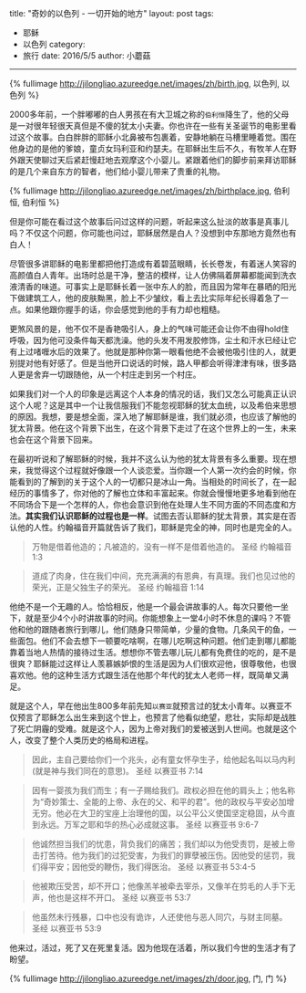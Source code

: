 title: "奇妙的以色列 - 一切开始的地方"
layout: post
tags:
  - 耶稣
  - 以色列
category:
  - 旅行
date: 2016/5/5
author: 小蘑菇
---

{% fullimage http://jilongliao.azureedge.net/images/zh/birth.jpg, 以色列, 以色列 %}

2000多年前，一个胖嘟嘟的白人男孩在有大卫城之称的`伯利恒`降生了，他的父母是一对很年轻很天真但是不傻的犹太小夫妻。你也许在一些有关圣诞节的电影里看过这个故事。白白胖胖的耶稣小北鼻被布包裹着，安静地躺在马槽里睡着觉。围在他身边的是他的爹娘，童贞女玛利亚和约瑟夫。在耶稣出生后不久，有牧羊人在野外跟天使聊过天后紧赶慢赶地去观摩这个小婴儿。紧跟着他们的脚步前来拜访耶稣的是几个来自东方的智者，他们给小婴儿带来了贵重的礼物。

<!-- more -->

{% fullimage http://jilongliao.azureedge.net/images/zh/birthplace.jpg, 伯利恒, 伯利恒 %}

但是你可能在看过这个故事后问过这样的问题，听起来这么扯淡的故事是真事儿吗？不仅这个问题，你可能也问过，耶稣居然是白人？没想到中东那地方竟然也有白人！

尽管很多讲耶稣的电影里都把他打造成有着碧蓝眼睛，长长卷发，有着迷人笑容的高颜值白人青年。出场时总是干净，整洁的模样，让人仿佛隔着屏幕都能闻到洗衣液清香的味道。可事实上是耶稣长着一张中东人的脸，而且因为常年在暴晒的阳光下做建筑工人，他的皮肤黝黑，脸上不少皱纹，看上去比实际年纪长得着急了一点。如果他跟你握手的话，你会感觉到他的手有力却也粗糙。

更煞风景的是，他不仅不是香艳吸引人，身上的气味可能还会让你不由得hold住呼吸，因为他可没条件每天都洗澡。他的头发不用发胶修饰，尘土和汗水已经让它有上过啫喱水后的效果了。他就是那种你第一眼看他绝不会被他吸引住的人，就更别提对他有好感了。但是当他开口说话的时候，路人甲都会听得津津有味，很多路人更是舍弃一切跟随他，从一个村庄走到另一个村庄。

如果我们对一个人的印象是远离这个人本身的情况的话，我们又怎么可能真正认识这个人呢？这是其中一个让我信服我们不能忽视耶稣的犹太血统，以及希伯来思想的原因。我想，要是想全面，深入地了解耶稣是谁，我们就必须，也应该了解他的犹太背景。他在这个背景下出生，在这个背景下走过了在这个世界上的一生，未来也会在这个背景下回来。 

在最初听说和了解耶稣的时候，我并不这么认为他的犹太背景有多么重要。现在想来，我觉得这个过程就好像跟一个人谈恋爱。当你跟一个人第一次约会的时候，你能看到的了解到的关于这个人的一切都只是冰山一角。当相处的时间长了，在一起经历的事情多了，你对他的了解也立体和丰富起来。你就会慢慢地更多地看到他在不同场合下是一个怎样的人，你也会意识到他在处理人生不同方面的不同态度和方法。__其实我们认识耶稣的过程也是一样__。试图去否认耶稣的犹太背景，其实是在否认他的人性。约翰福音开篇就告诉了我们，耶稣是完全的神，同时也是完全的人。

> 万物是借着他造的；凡被造的，没有一样不是借着他造的。
> 圣经 约翰福音 1:3

> 道成了肉身，住在我们中间，充充满满的有恩典，有真理。我们也见过他的荣光，正是父独生子的荣光。
> 圣经 约翰福音 1:14

他绝不是一个无趣的人。恰恰相反，他是一个最会讲故事的人。每次只要他一坐下，就是至少4个小时讲故事的时间。你能想象上一堂4小时不休息的课吗？不管他和他的跟随者旅行到哪儿，他们随身只带简单，少量的食物。几条风干的鱼，一些面包。他们不会去想下一顿要吃啥啊，在哪儿吃啊这种问题。他们走到哪儿都能靠着当地人热情的接待过生活。想想你不管去哪儿玩儿都有免费住的吃的，是不是很爽？耶稣能过这样让人羡慕嫉妒恨的生活是因为人们很欢迎他，很尊敬他，也很喜欢他。他的这种生活方式跟生活在他那个年代的犹太人老师一样，既简单又满足。

就是这个人，早在他出生800多年前先知`以赛亚`就预言过的犹太小青年。以赛亚不仅预言了耶稣怎么出生来到这个世上，也预言了他看似绝望，悲壮，实际却是战胜了死亡阴霾的受难。就是这个人，因为上帝对我们的爱被送到人世间。也就是这个人，改变了整个人类历史的格局和进程。

> 因此，主自己要给你们一个兆头，必有童女怀孕生子，给他起名叫以马内利(就是神与我们同在的意思)。
> 圣经 以赛亚书 7:14

> 因有一婴孩为我们而生；有一子赐给我们。政权必担在他的肩头上；他名称为“奇妙策士、全能的上帝、永在的父、和平的君”。他的政权与平安必加增无穷。他必在大卫的宝座上治理他的国，以公平公义使国坚定稳固，从今直到永远。万军之耶和华的热心必成就这事。
> 圣经 以赛亚书 9:6-7

> 他诚然担当我们的忧患，背负我们的痛苦；我们却以为他受责罚，是被上帝击打苦待。他为我们的过犯受害，为我们的罪孽被压伤。因他受的惩罚，我们得平安；因他受的鞭伤，我们得医治。
> 圣经 以赛亚书 53:4-5

> 他被欺压受苦，却不开口；他像羔羊被牵去宰杀，又像羊在剪毛的人手下无声，他也是这样不开口。
> 圣经 以赛亚书 53:7

> 他虽然未行残暴，口中也没有诡诈，人还使他与恶人同穴，与财主同墓。
> 圣经 以赛亚书 53:9

他来过，活过，死了又在死里复活。因为他现在活着，所以我们今世的生活才有了盼望。


{% fullimage http://jilongliao.azureedge.net/images/zh/door.jpg, 门, 门 %}